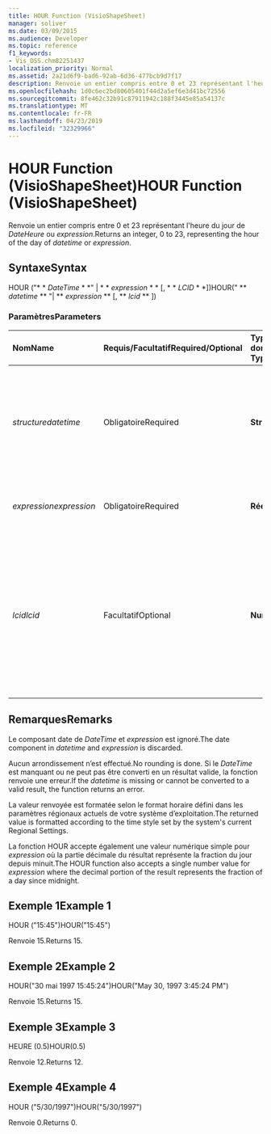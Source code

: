 ```yaml
---
title: HOUR Function (VisioShapeSheet)
manager: soliver
ms.date: 03/09/2015
ms.audience: Developer
ms.topic: reference
f1_keywords:
- Vis_DSS.chm82251437
localization_priority: Normal
ms.assetid: 2a21d6f9-bad6-92ab-6d36-477bcb9d7f17
description: Renvoie un entier compris entre 0 et 23 représentant l'heure du jour de dateheure ou expression.
ms.openlocfilehash: 1d0c6ec2bd80605401f44d2a5ef6e3d41bc72556
ms.sourcegitcommit: 8fe462c32b91c87911942c188f3445e85a54137c
ms.translationtype: MT
ms.contentlocale: fr-FR
ms.lasthandoff: 04/23/2019
ms.locfileid: "32329966"
---
```

# <a name="hour-function-visioshapesheet"></a><span data-ttu-id="b5ec9-103">HOUR Function (VisioShapeSheet)</span><span class="sxs-lookup"><span data-stu-id="b5ec9-103">HOUR Function (VisioShapeSheet)</span></span>

<span data-ttu-id="b5ec9-104">Renvoie un entier compris entre 0 et 23 représentant l'heure du jour de _DateHeure_ ou _expression_.</span><span class="sxs-lookup"><span data-stu-id="b5ec9-104">Returns an integer, 0 to 23, representing the hour of the day of  _datetime_ or  _expression_.</span></span>
  
## <a name="syntax"></a><span data-ttu-id="b5ec9-105">Syntaxe</span><span class="sxs-lookup"><span data-stu-id="b5ec9-105">Syntax</span></span>

<span data-ttu-id="b5ec9-106">HOUR ("\* \* *DateTime* \* \*" | \* \* *expression* \* \* [, \* \* *LCID* \* \*])</span><span class="sxs-lookup"><span data-stu-id="b5ec9-106">HOUR(" \*\* *datetime* \*\* "| \*\* *expression* \*\* [, \*\* *lcid* \*\* ])</span></span> 
  
### <a name="parameters"></a><span data-ttu-id="b5ec9-107">Paramètres</span><span class="sxs-lookup"><span data-stu-id="b5ec9-107">Parameters</span></span>

|<span data-ttu-id="b5ec9-108">**Nom**</span><span class="sxs-lookup"><span data-stu-id="b5ec9-108">**Name**</span></span>|<span data-ttu-id="b5ec9-109">**Requis/Facultatif**</span><span class="sxs-lookup"><span data-stu-id="b5ec9-109">**Required/Optional**</span></span>|<span data-ttu-id="b5ec9-110">**Type de données**</span><span class="sxs-lookup"><span data-stu-id="b5ec9-110">**Data Type**</span></span>|<span data-ttu-id="b5ec9-111">**Description**</span><span class="sxs-lookup"><span data-stu-id="b5ec9-111">**Description**</span></span>|
|:-----|:-----|:-----|:-----|
| <span data-ttu-id="b5ec9-112">_structure_</span><span class="sxs-lookup"><span data-stu-id="b5ec9-112">_datetime_</span></span> <br/> |<span data-ttu-id="b5ec9-113">Obligatoire</span><span class="sxs-lookup"><span data-stu-id="b5ec9-113">Required</span></span>  <br/> |<span data-ttu-id="b5ec9-114">**String**</span><span class="sxs-lookup"><span data-stu-id="b5ec9-114">**String**</span></span> <br/> | <span data-ttu-id="b5ec9-115">Chaîne communément reconnue comme date et heure ou comme référence à une cellule contenant une date et une heure.</span><span class="sxs-lookup"><span data-stu-id="b5ec9-115">A string commonly recognized as a date and time or a reference to a cell containing a date and time.</span></span>  <br/> |
| <span data-ttu-id="b5ec9-116">_expression_</span><span class="sxs-lookup"><span data-stu-id="b5ec9-116">_expression_</span></span> <br/> |<span data-ttu-id="b5ec9-117">Obligatoire</span><span class="sxs-lookup"><span data-stu-id="b5ec9-117">Required</span></span>  <br/> |<span data-ttu-id="b5ec9-118">**Réelle**</span><span class="sxs-lookup"><span data-stu-id="b5ec9-118">**Varies**</span></span> <br/> |<span data-ttu-id="b5ec9-119">Expression qui génère une date et une heure.</span><span class="sxs-lookup"><span data-stu-id="b5ec9-119">An expression that yields a date and time.</span></span>  <br/> |
| <span data-ttu-id="b5ec9-120">_lcid_</span><span class="sxs-lookup"><span data-stu-id="b5ec9-120">_lcid_</span></span> <br/> |<span data-ttu-id="b5ec9-121">Facultatif</span><span class="sxs-lookup"><span data-stu-id="b5ec9-121">Optional</span></span>  <br/> |<span data-ttu-id="b5ec9-122">**Number**</span><span class="sxs-lookup"><span data-stu-id="b5ec9-122">**Number**</span></span> <br/> | <span data-ttu-id="b5ec9-123">Identificateur de paramètres régionaux à utiliser pour l’évaluation d’une valeur de date et d’heure non locale.</span><span class="sxs-lookup"><span data-stu-id="b5ec9-123">A locale identifier to be used in evaluating a nonlocal datetime.</span></span> <span data-ttu-id="b5ec9-124">L’identificateur de paramètres régionaux est un nombre décrit dans les fichiers d’en-tête du système.</span><span class="sxs-lookup"><span data-stu-id="b5ec9-124">The locale identifier is a number described in the system header files.</span></span>  <br/> |
   
## <a name="remarks"></a><span data-ttu-id="b5ec9-125">Remarques</span><span class="sxs-lookup"><span data-stu-id="b5ec9-125">Remarks</span></span>

<span data-ttu-id="b5ec9-126">Le composant date de *DateTime* et *expression* est ignoré.</span><span class="sxs-lookup"><span data-stu-id="b5ec9-126">The date component in  *datetime*  and  *expression*  is discarded.</span></span> 
  
<span data-ttu-id="b5ec9-127">Aucun arrondissement n’est effectué.</span><span class="sxs-lookup"><span data-stu-id="b5ec9-127">No rounding is done.</span></span> <span data-ttu-id="b5ec9-128">Si le *DateTime* est manquant ou ne peut pas être converti en un résultat valide, la fonction renvoie une erreur.</span><span class="sxs-lookup"><span data-stu-id="b5ec9-128">If the  *datetime*  is missing or cannot be converted to a valid result, the function returns an error.</span></span> 
  
<span data-ttu-id="b5ec9-129">La valeur renvoyée est formatée selon le format horaire défini dans les paramètres régionaux actuels de votre système d’exploitation.</span><span class="sxs-lookup"><span data-stu-id="b5ec9-129">The returned value is formatted according to the time style set by the system's current Regional Settings.</span></span> 
  
<span data-ttu-id="b5ec9-130">La fonction HOUR accepte également une valeur numérique simple pour *expression* où la partie décimale du résultat représente la fraction du jour depuis minuit.</span><span class="sxs-lookup"><span data-stu-id="b5ec9-130">The HOUR function also accepts a single number value for  *expression*  where the decimal portion of the result represents the fraction of a day since midnight.</span></span> 
  
## <a name="example-1"></a><span data-ttu-id="b5ec9-131">Exemple 1</span><span class="sxs-lookup"><span data-stu-id="b5ec9-131">Example 1</span></span>

<span data-ttu-id="b5ec9-132">HOUR ("15:45")</span><span class="sxs-lookup"><span data-stu-id="b5ec9-132">HOUR("15:45")</span></span>
  
<span data-ttu-id="b5ec9-133">Renvoie 15.</span><span class="sxs-lookup"><span data-stu-id="b5ec9-133">Returns 15.</span></span>
  
## <a name="example-2"></a><span data-ttu-id="b5ec9-134">Exemple 2</span><span class="sxs-lookup"><span data-stu-id="b5ec9-134">Example 2</span></span>

<span data-ttu-id="b5ec9-135">HOUR("30 mai 1997 15:45:24")</span><span class="sxs-lookup"><span data-stu-id="b5ec9-135">HOUR("May 30, 1997 3:45:24 PM")</span></span>
  
<span data-ttu-id="b5ec9-136">Renvoie 15.</span><span class="sxs-lookup"><span data-stu-id="b5ec9-136">Returns 15.</span></span>
  
## <a name="example-3"></a><span data-ttu-id="b5ec9-137">Exemple 3</span><span class="sxs-lookup"><span data-stu-id="b5ec9-137">Example 3</span></span>

<span data-ttu-id="b5ec9-138">HEURE (0.5)</span><span class="sxs-lookup"><span data-stu-id="b5ec9-138">HOUR(0.5)</span></span>
  
<span data-ttu-id="b5ec9-139">Renvoie 12.</span><span class="sxs-lookup"><span data-stu-id="b5ec9-139">Returns 12.</span></span>
  
## <a name="example-4"></a><span data-ttu-id="b5ec9-140">Exemple 4</span><span class="sxs-lookup"><span data-stu-id="b5ec9-140">Example 4</span></span>

<span data-ttu-id="b5ec9-141">HOUR ("5/30/1997")</span><span class="sxs-lookup"><span data-stu-id="b5ec9-141">HOUR("5/30/1997")</span></span>
  
<span data-ttu-id="b5ec9-142">Renvoie 0.</span><span class="sxs-lookup"><span data-stu-id="b5ec9-142">Returns 0.</span></span>
  

